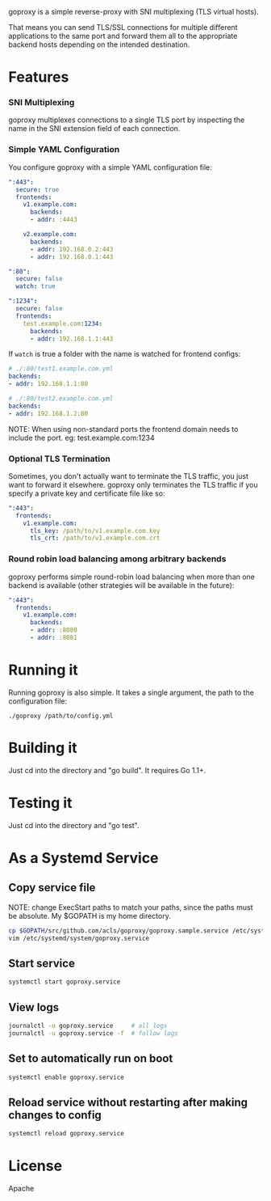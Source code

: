 goproxy is a simple reverse-proxy with SNI multiplexing (TLS virtual hosts).

That means you can send TLS/SSL connections for multiple different applications to the same port and forward
them all to the appropriate backend hosts depending on the intended destination.

# Features

### SNI Multiplexing
goproxy multiplexes connections to a single TLS port by inspecting the name in the SNI extension field of each connection.

### Simple YAML Configuration
You configure goproxy with a simple YAML configuration file:

```yaml
":443":
  secure: true
  frontends:
    v1.example.com:
      backends:
      - addr: :4443

    v2.example.com:
      backends:
      - addr: 192.168.0.2:443
      - addr: 192.168.0.1:443

":80":
  secure: false
  watch: true

":1234":
  secure: false
  frontends:
    test.example.com:1234:
      backends:
      - addr: 192.168.1.1:443
```

If `watch` is true a folder with the name is watched for frontend configs:

```yaml
# ./:80/test1.example.com.yml
backends:
- addr: 192.168.1.1:80
```
```yaml
# ./:80/test2.example.com.yml
backends:
- addr: 192.168.1.2:80
```

NOTE: When using non-standard ports the frontend domain needs to include the port. eg: test.example.com:1234


### Optional TLS Termination
Sometimes, you don't actually want to terminate the TLS traffic, you just want to forward it elsewhere. goproxy only
terminates the TLS traffic if you specify a private key and certificate file like so:

```yaml
":443":
  frontends:
    v1.example.com:
      tls_key: /path/to/v1.example.com.key
      tls_crt: /path/to/v1.example.com.crt
```


### Round robin load balancing among arbitrary backends
goproxy performs simple round-robin load balancing when more than one backend is available (other strategies will be available in the future):

```yaml
":443":
  frontends:
    v1.example.com:
      backends:
      - addr: :8080
      - addr: :8081
```


# Running it
Running goproxy is also simple. It takes a single argument, the path to the configuration file:

    ./goproxy /path/to/config.yml


# Building it
Just cd into the directory and "go build". It requires Go 1.1+.

# Testing it
Just cd into the directory and "go test".

# As a Systemd Service

## Copy service file
NOTE: change ExecStart paths to match your paths, since the paths must be absolute. My $GOPATH is my home directory.

```bash
cp $GOPATH/src/github.com/acls/goproxy/goproxy.sample.service /etc/systemd/system/goproxy.service
vim /etc/systemd/system/goproxy.service
```

## Start service
```bash
systemctl start goproxy.service
```

## View logs
```bash
journalctl -u goproxy.service     # all logs
journalctl -u goproxy.service -f  # follow logs
```

## Set to automatically run on boot
```bash
systemctl enable goproxy.service
```

## Reload service without restarting after making changes to config
```bash
systemctl reload goproxy.service
```

# License
Apache

